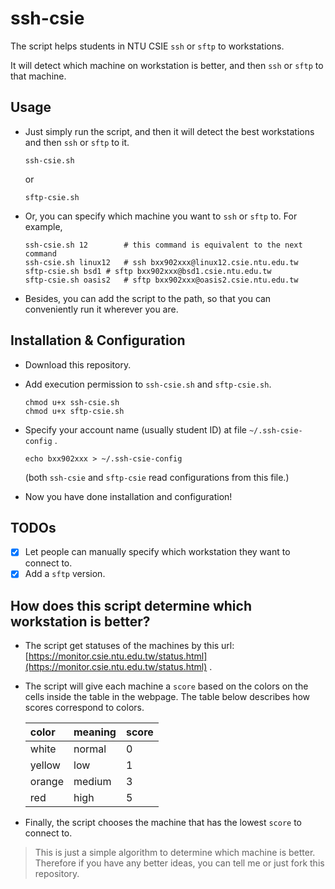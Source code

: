 # ssh-csie

The script helps students in NTU CSIE `ssh` or `sftp` to workstations.

It will detect which machine on workstation is better, and then `ssh` or `sftp` to that machine.

## Usage

- Just simply run the script, and then it will detect the best workstations and then `ssh` or `sftp` to it.

  ```shell
  ssh-csie.sh
  ```

  or

  ```shell
  sftp-csie.sh
  ```

- Or, you can specify which machine you want to `ssh` or `sftp` to. For example,

  ```shell
  ssh-csie.sh 12		# this command is equivalent to the next command
  ssh-csie.sh linux12	# ssh bxx902xxx@linux12.csie.ntu.edu.tw
  sftp-csie.sh bsd1	# sftp bxx902xxx@bsd1.csie.ntu.edu.tw
  sftp-csie.sh oasis2	# sftp bxx902xxx@oasis2.csie.ntu.edu.tw
  ```

- Besides, you can add the script to the path, so that you can conveniently run it wherever you are.

## Installation & Configuration

- Download this repository.

- Add execution permission to `ssh-csie.sh` and `sftp-csie.sh`.

  ```shell
  chmod u+x ssh-csie.sh
  chmod u+x sftp-csie.sh
  ```

- Specify your account name (usually student ID) at file `~/.ssh-csie-config` .

  ```shell
  echo bxx902xxx > ~/.ssh-csie-config
  ```
  (both `ssh-csie` and `sftp-csie` read configurations from this file.)

- Now you have done installation and configuration!

## TODOs

- [x] Let people can manually specify which workstation they want to connect to.
- [x] Add a `sftp` version.

## How does this script determine which workstation is better?

- The script get statuses of the machines by this url: [https://monitor.csie.ntu.edu.tw/status.html](https://monitor.csie.ntu.edu.tw/status.html) .

- The script will give each machine a `score` based on the colors on the cells inside the table in the webpage.
  The table below describes how scores correspond to colors.

  | color  | meaning | score |
  | :----- | ------- | :---- |
  | white  | normal  | 0     |
  | yellow | low     | 1     |
  | orange | medium  | 3     |
  | red    | high    | 5     |

- Finally, the script chooses the machine that has the lowest `score` to connect to.

> This is just a simple algorithm to determine which machine is better.
> Therefore if you have any better ideas, you can tell me or just fork this repository.